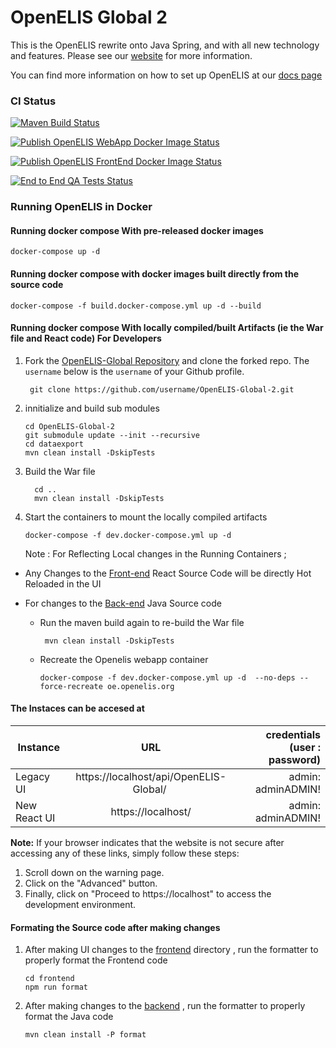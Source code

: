 # OpenELIS Global 2

This is the OpenELIS rewrite onto Java Spring, and with all new technology and
features. Please see our [website](http://www.openelis-global.org/) for more
information.

You can find more information on how to set up OpenELIS at our
[docs page](http://docs.openelis-global.org/)

### CI Status

[![Maven Build Status](https://github.com/I-TECH-UW/OpenELIS-Global-2/actions/workflows/ci.yml/badge.svg)](https://github.com/I-TECH-UW/OpenELIS-Global-2/actions/workflows/ci.yml)

[![Publish OpenELIS WebApp Docker Image Status](https://github.com/I-TECH-UW/OpenELIS-Global-2/actions/workflows/publish.yml/badge.svg)](https://github.com/I-TECH-UW/OpenELIS-Global-2/actions/workflows/publish.yml)

[![Publish OpenELIS FrontEnd Docker Image Status](https://github.com/I-TECH-UW/OpenELIS-Global-2/actions/workflows/publish-frontend.yml/badge.svg)](https://github.com/I-TECH-UW/OpenELIS-Global-2/actions/workflows/publish-frontend.yml)

[![End to End QA Tests Status](https://github.com/I-TECH-UW/OpenELIS-Global-2/actions/workflows/frontend-qa.yml/badge.svg)](https://github.com/I-TECH-UW/OpenELIS-Global-2/actions/workflows/frontend-qa.yml)

### Running OpenELIS in Docker

#### Running docker compose With pre-released docker images

    docker-compose up -d

#### Running docker compose with docker images built directly from the source code

    docker-compose -f build.docker-compose.yml up -d --build

#### Running docker compose With locally compiled/built Artifacts (ie the War file and React code) For Developers

1.  Fork the
    [OpenELIS-Global Repository](https://github.com/I-TECH-UW/OpenELIS-Global-2.git)
    and clone the forked repo. The `username` below is the `username` of your
    Github profile.

         git clone https://github.com/username/OpenELIS-Global-2.git

2.  innitialize and build sub modules

        cd OpenELIS-Global-2
        git submodule update --init --recursive
        cd dataexport
        mvn clean install -DskipTests

3.  Build the War file

          cd ..
          mvn clean install -DskipTests

4.  Start the containers to mount the locally compiled artifacts

        docker-compose -f dev.docker-compose.yml up -d

    Note : For Reflecting Local changes in the Running Containers ;

- Any Changes to the [Front-end](./frontend/) React Source Code will be directly
  Hot Reloaded in the UI
- For changes to the [Back-end](./src/) Java Source code

  - Run the maven build again to re-build the War file

         mvn clean install -DskipTests

  - Recreate the Openelis webapp container

        docker-compose -f dev.docker-compose.yml up -d  --no-deps --force-recreate oe.openelis.org

#### The Instaces can be accesed at

| Instance     |                   URL                   | credentials (user : password) |
| ------------ | :-------------------------------------: | ----------------------------: |
| Legacy UI    | https://localhost/api/OpenELIS-Global/  |            admin: adminADMIN! |
| New React UI |           https://localhost/            |            admin: adminADMIN! |

**Note:** If your browser indicates that the website is not secure after
accessing any of these links, simply follow these steps:

1. Scroll down on the warning page.
2. Click on the "Advanced" button.
3. Finally, click on "Proceed to https://localhost" to access the development
   environment.

#### Formating the Source code after making changes

1.  After making UI changes to the [frontend](./frontend/) directory , run the
    formatter to properly format the Frontend code

        cd frontend
        npm run format

2.  After making changes to the [backend](./src/) , run the formatter to
    properly format the Java code

        mvn clean install -P format
